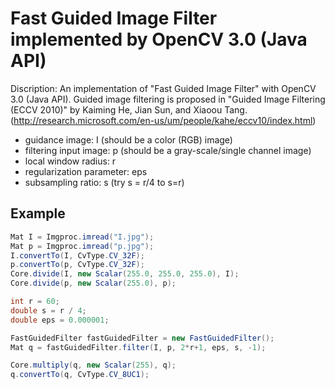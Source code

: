 # Fast Guided Image Filter implemented by OpenCV 3.0 (Java API)
Discription: An implementation of "Fast Guided Image Filter" with OpenCV 3.0 (Java API). Guided image filtering is proposed in "Guided Image Filtering (ECCV 2010)" by Kaiming He, Jian Sun, and Xiaoou Tang. (http://research.microsoft.com/en-us/um/people/kahe/eccv10/index.html)
- guidance image: I (should be a color (RGB) image)
- filtering input image: p (should be a gray-scale/single channel image)
- local window radius: r
- regularization parameter: eps
- subsampling ratio: s (try s = r/4 to s=r)

## Example
```java
Mat I = Imgproc.imread("I.jpg");
Mat p = Imgproc.imread("p.jpg");
I.convertTo(I, CvType.CV_32F);
p.convertTo(p, CvType.CV_32F);
Core.divide(I, new Scalar(255.0, 255.0, 255.0), I);
Core.divide(p, new Scalar(255.0), p);

int r = 60;
double s = r / 4;
double eps = 0.000001;

FastGuidedFilter fastGuidedFilter = new FastGuidedFilter();
Mat q = fastGuidedFilter.filter(I, p, 2*r+1, eps, s, -1);

Core.multiply(q, new Scalar(255), q);
q.convertTo(q, CvType.CV_8UC1);
```
